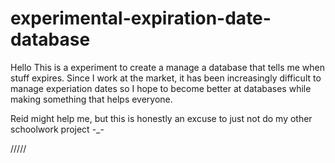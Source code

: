# experimental-expiration-date-database

Hello
This is a experiment to create a manage a database that tells me when stuff expires. 
Since I work at the market, it has been increasingly difficult to manage experiation dates so I hope to become better at databases while
making something that helps everyone.



Reid might help me, but this is honestly an excuse to just not do my other schoolwork project -_-



/////